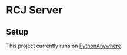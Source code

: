 # RCJ Server

## Setup

This project currently runs on [PythonAnywhere](https://pythonanywhere.com)
